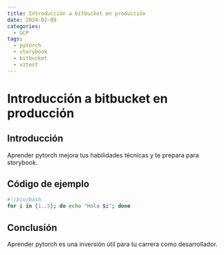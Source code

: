 ```yaml
---
title: Introducción a bitbucket en producción
date: 2034-02-09
categories:
  - GCP
tags:
  - pytorch
  - storybook
  - bitbucket
  - vitest
---
```


# Introducción a bitbucket en producción

## Introducción

Aprender pytorch mejora tus habilidades técnicas y te prepara para storybook.

## Código de ejemplo

```bash
#!/bin/bash
for i in {1..5}; do echo "Hola $i"; done
```

## Conclusión

Aprender pytorch es una inversión útil para tu carrera como desarrollador.